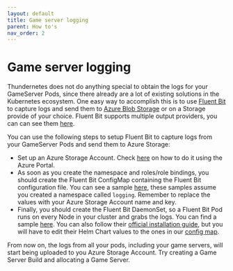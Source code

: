 ```yaml
---
layout: default
title: Game server logging
parent: How to's
nav_order: 2
---
```


# Game server logging

Thundernetes does not do anything special to obtain the logs for your GameServer Pods, since there already are a lot of existing solutions in the Kubernetes ecosystem. One easy way to accomplish this is to use [Fluent Bit](https://fluentbit.io/) to capture logs and send them to [Azure Blob Storage](https://docs.microsoft.com/azure/storage/blobs/storage-blobs-overview) or on a Storage provide of your choice. Fluent Bit supports multiple output providers, you can can see them [here](https://docs.fluentbit.io/manual/pipeline/outputs).

You can use the following steps to setup Fluent Bit to capture logs from your GameServer Pods and send them to Azure Storage:

- Set up an Azure Storage Account. Check [here](https://docs.microsoft.com/azure/storage/common/storage-account-create?tabs=azure-portal) on how to do it using the Azure Portal.
- As soon as you create the namespace and roles/role bindings, you should create the Fluent Bit ConfigMap containing the Fluent Bit configuration file. You can see a sample [here](https://github.com/PlayFab/thundernetes/blob/main/samples/fluentbit/fluent-bit-configmap.yaml), these samples assume you created a namespace called `logging`. Remember to replace the values with your Azure Storage Account name and key.
- Finally, you should create the Fluent Bit DaemonSet, so a Fluent Bit Pod runs on every Node in your cluster and grabs the logs. You can find a sample [here](https://github.com/PlayFab/thundernetes/blob/main/samples/fluentbit/fluent-bit-ds.yaml). You can also follow their [official installation guide](https://docs.fluentbit.io/manual/installation/kubernetes), but you will have to edit their Helm Chart values to the ones in our [config map](https://github.com/PlayFab/thundernetes/blob/main/samples/fluentbit/fluent-bit-configmap.yaml).

From now on, the logs from all your pods, including your game servers, will start being uploaded to you Azure Storage Account. Try creating a Game Server Build and allocating a Game Server.
